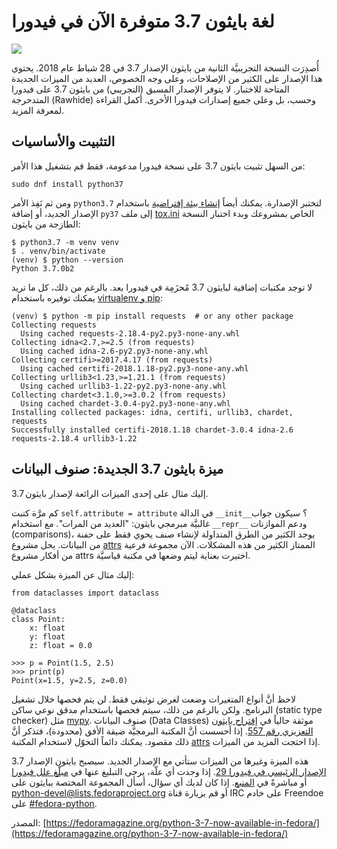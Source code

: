 # لغة بايثون 3.7 متوفرة اﻵن في فيدورا

<img src='https://fedoramagazine.org/wp-content/uploads/2018/03/python37-945x400.jpg'/>

أُصدِرَت النسخة التجريبيَّة الثانية من بايثون الإصدار 3.7 في 28 شباط عام 2018. يحتوي هذا الإصدار على الكثير من الإصلاحات، وعلى وجه الخصوص، العديد من الميزات الجديدة المتاحة للاختبار. لا يتوفر الإصدار المسبق (التجريبي) من بايثون 3.7 على فيدورا المتدحرجة (Rawhide) وحسب، بل وعلى جميع إصدارات فيدورا الأخرى. أكمل القراءة لمعرفة المزيد.

## التثبيت والأساسيات

من السهل تثبيت بايثون 3.7 على نسخة فيدورا مدعومة، فقط قم بتشغيل هذا الأمر:

```
sudo dnf install python37
```

ومن ثم نَفِذ الأمر `python3.7` لتختبر الإصدارة. يمكنك أيضاً [إنشاء بيئة إفتراضية](https://developer.fedoraproject.org/tech/languages/python/python-installation.html#using-virtualenv) باستخدام الإصدار الجديد، أو إضافة `py37` إلى ملف [tox.ini](https://developer.fedoraproject.org/tech/languages/python/multiple-pythons.html#getting-it-and-running-it-all-with-tox) الخاص بمشروعك وبدء اختبار النسخة الطازجة من بايثون:

```
$ python3.7 -m venv venv
$ . venv/bin/activate
(venv) $ python --version
Python 3.7.0b2
```

لا توجد مكتبات إضافية لبايثون 3.7 مُحزَمِة في فيدورا بعد. بالرغم من ذلك، كل ما تريد يمكنك توفيره باستخدام [virtualenv و pip](https://developer.fedoraproject.org/tech/languages/python/python-installation.html#using-virtualenv):

```
(venv) $ python -m pip install requests  # or any other package
Collecting requests
  Using cached requests-2.18.4-py2.py3-none-any.whl
Collecting idna<2.7,>=2.5 (from requests)
  Using cached idna-2.6-py2.py3-none-any.whl
Collecting certifi>=2017.4.17 (from requests)
  Using cached certifi-2018.1.18-py2.py3-none-any.whl
Collecting urllib3<1.23,>=1.21.1 (from requests)
  Using cached urllib3-1.22-py2.py3-none-any.whl
Collecting chardet<3.1.0,>=3.0.2 (from requests)
  Using cached chardet-3.0.4-py2.py3-none-any.whl
Installing collected packages: idna, certifi, urllib3, chardet, requests
Successfully installed certifi-2018.1.18 chardet-3.0.4 idna-2.6 requests-2.18.4 urllib3-1.22
```

## ميزة بايثون 3.7 الجديدة: صنوف البيانات

إليك مثال على إحدى الميزات الرائعة لإصدار بايثون 3.7.

كم مرَّة كتبت `self.attribute = attribute` في الدالة `__init__`؟ سيكون جواب غالبيَّة مبرمجي بايثون: "العديد من المرات". مع استخدام `__repr__` ودعم الموازنات (comparisons)، يوجد الكثير من الطرق المتداولة لإنشاء صنف يحوي فقط على حفنة من البيانات. يحل مشروع [attrs](https://pypi.python.org/pypi/attrs/) الممتاز الكثير من هذه المشكلات. الآن مجموعة فرعية من أفكار مشروع attrs اختيرت بعناية ليتم وضعها في مكتبة قياسيَّة.

إليك مثال عن الميزة بشكل عملي:

```
from dataclasses import dataclass

@dataclass
class Point:
    x: float
    y: float
    z: float = 0.0

>>> p = Point(1.5, 2.5)
>>> print(p)
Point(x=1.5, y=2.5, z=0.0)
```

لاحظ أنَّ أنواع المتغيرات وضعت لغرض توثيقي فقط. لن يتم فحصها خلال تشغيل البرنامج. ولكن بالرغم من ذلك، سيتم فحصها باستخدام مدقق نوعي ساكن (static type checker) مثل [mypy](https://fedoramagazine.org/improve-python-projects-mypy/). صنوف البيانات (Data Classes) موثقة حالياً في [إقتراح بايثون التعزيزي رقم 557](https://www.python.org/dev/peps/pep-0557/). إذا أحسست أنَّ المكتبة البرمجيَّة ضيقة الأفق (محدودة)، فتذكر أنَّ ذلك مقصود. يمكنك دائماً التحوّل لاستخدام المكتبة [attrs](https://pypi.python.org/pypi/attrs/) إذا احتجت المزيد من الميزات.

هذه الميزة وغيرها من الميزات ستأتي مع الإصدار الجديد. سيصبح بايثون الإصدار 3.7 
[الإصدار الرئيسي في فيدورا 29](https://fedoraproject.org/wiki/Changes/Python3.7). إذا وجدت أي علّة، يرجى التبليغ عنها في [مبلّغ علل فيدورا](https://bugz.fedoraproject.org/python37) أو مباشرةً في [المنبع](https://bugs.python.org/). إذا كان لديك أي سؤال، أسأل المجموعة المختصة ببايثون على [python-devel@lists.fedoraproject.org](mailto:python-devel@lists.fedoraproject.org) أو قم بزيارة قناة IRC على خادم Freendoe على [#fedora-python](https://webchat.freenode.net/?channels=#fedora-python).

المصدر: [https://fedoramagazine.org/python-3-7-now-available-in-fedora/](https://fedoramagazine.org/python-3-7-now-available-in-fedora/)
